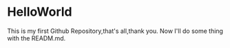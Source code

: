 # HelloWorld
This is my first Github Repository,that's all,thank you.
Now I'll do some thing with the READM.md.
